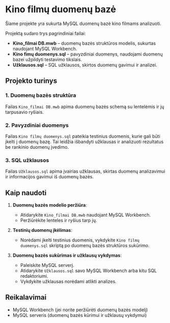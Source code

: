 # Kino filmų duomenų bazė

Šiame projekte yra sukurta MySQL duomenų bazė kino filmams analizuoti. 

Projektą sudaro trys pagrindiniai failai:
- **Kino_filmai DB.mwb** – duomenų bazės struktūros modelis, sukurtas naudojant MySQL Workbench.
- **Kino fimų duomenys.sql** – pavyzdiniai duomenys, naudojami duomenų bazei užpildyti testavimo tikslais.
- **Užklausos.sql** – SQL užklausos, skirtos duomenų gavimui ir analizei.

## Projekto turinys

### 1. Duomenų bazės struktūra

Failas `Kino_filmai DB.mwb` apima duomenų bazės schemą su lentelėmis ir jų tarpusavio ryšiais.

### 2. Pavyzdiniai duomenys

Failas `Kino filmų duomenys.sql` pateikia testinius duomenis, kurie gali būti įkelti į duomenų bazę. Tai leidžia išbandyti užklausas ir analizuoti rezultatus be rankinio duomenų įvedimo. 

### 3. SQL užklausos

Failas `Užklausos.sql` apima įvairias užklausas, skirtas duomenų analizavimui ir informacijos gavimui iš duomenų bazės. 

## Kaip naudoti

1. **Duomenų bazės modelio peržiūra**:
   - Atidarykite `Kino_filmai DB.mwb` naudojant MySQL Workbench.
   - Peržiūrėkite lenteles ir ryšius tarp jų.
  
2. **Testinių duomenų įkėlimas**:
   - Norėdami įkelti testinius duomenis, vykdykite `Kino filmų duomenys.sql` skriptą po duomenų bazės struktūros sukūrimo.

2. **Duomenų bazės sukūrimas ir užklausų vykdymas**:
   - Paleiskite MySQL serverį.
   - Atidarykite `Užklausos.sql` savo MySQL Workbench arba kitu SQL redaktoriumi.
   - Vykdykite užklausas norėdami atlikti analizes.

## Reikalavimai
- MySQL Workbench (jei norite peržiūrėti duomenų bazės modelį)
- MySQL serveris (duomenų bazės kūrimui ir užklausų vykdymui)
